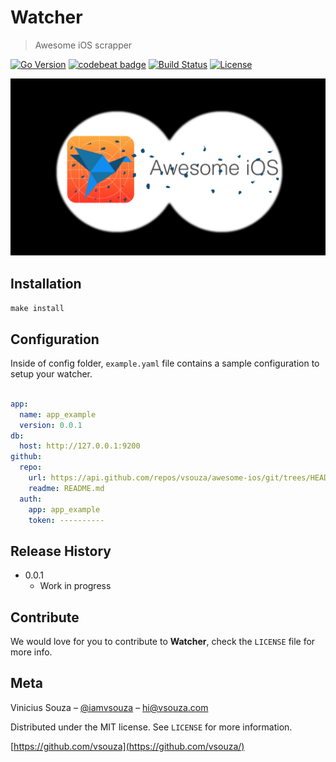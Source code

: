 # Watcher
> Awesome iOS scrapper

[![Go Version][swift-image]][swift-url]
[![codebeat badge](https://codebeat.co/badges/ed248580-942c-4ffc-919f-d3681d28a799)](https://codebeat.co/projects/github-com-vsouza-go-gin-boilerplate)
[![Build Status][travis-image]][travis-url]
[![License][license-image]][license-url]

![](header.png)

## Installation

`make install`

## Configuration

Inside of config folder, `example.yaml` file contains a sample configuration to setup your watcher.

```yaml

app:
  name: app_example
  version: 0.0.1
db:
  host: http://127.0.0.1:9200
github:
  repo:
    url: https://api.github.com/repos/vsouza/awesome-ios/git/trees/HEAD
    readme: README.md
  auth:
    app: app_example
    token: ----------

```


## Release History

* 0.0.1
    * Work in progress

## Contribute

We would love for you to contribute to **Watcher**, check the ``LICENSE`` file for more info.

## Meta

Vinicius Souza – [@iamvsouza](https://twitter.com/iamvsouza) – hi@vsouza.com

Distributed under the MIT license. See ``LICENSE`` for more information.

[https://github.com/vsouza](https://github.com/vsouza/)

[swift-image]:https://img.shields.io/badge/Go--version-1.6-blue.svg
[swift-url]: https://swift.org/
[license-image]: https://img.shields.io/badge/License-MIT-blue.svg
[license-url]: LICENSE
[travis-image]: https://img.shields.io/travis/dbader/node-datadog-metrics/master.svg
[travis-url]: https://travis-ci.org/dbader/node-datadog-metrics
[codebeat-image]: https://codebeat.co/badges/c19b47ea-2f9d-45df-8458-b2d952fe9dad
[codebeat-url]: https://codebeat.co/projects/github-com-vsouza-awesomeios-com
